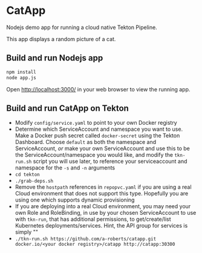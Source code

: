 # CatApp

Nodejs demo app for running a cloud native Tekton Pipeline.

This app displays a random picture of a cat.

## Build and run Nodejs app

```bash
npm install
node app.js
```

Open [http://localhost:3000/](http://localhost:3000/) in your web browser to
view the running app.

## Build and run CatApp on Tekton

- Modify `config/service.yaml` to point to your own Docker registry
- Determine which ServiceAccount and namespace you want to use. Make a Docker push secret called `docker-secret` using the Tekton Dashboard. Choose `default` as both the namespace and ServiceAccount, *or* make your own ServiceAccount and use this to be the ServiceAccount/namespace you would like, and modify the `tkn-run.sh` script you will use later, to reference your serviceaccount and namespace for the `-s` and `-n` arguments
- `cd tekton`
- `./grab-deps.sh`
- Remove the `hostpath` references in `repopvc.yaml` if you are using a real Cloud environment that does not support this type. Hopefully you are using one which supports dynamic provisioning
- If you are deploying into a real Cloud environment, you may need your own Role and RoleBinding, in use by your chosen ServiceAccount to use with `tkn-run`, that has additional permissions, to get/create/list Kubernetes deployments/services. Hint, the API group for services is simply ""
- `./tkn-run.sh https://github.com/a-roberts/catapp.git docker.io/<your docker registry>/catapp http://catapp:30300`
